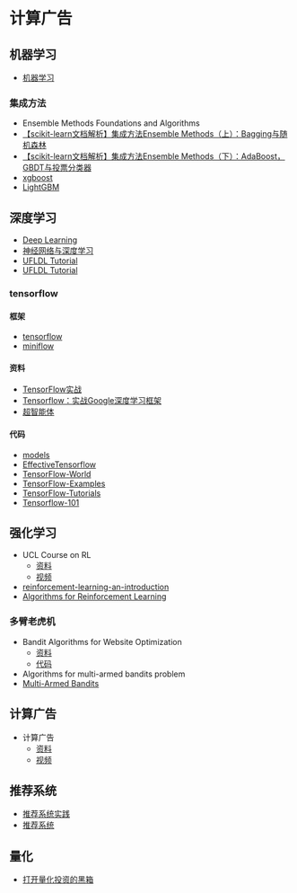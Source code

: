 # 计算广告

## 机器学习

- [机器学习](https://morvanzhou.github.io/tutorials/machine-learning/)

### 集成方法

- Ensemble Methods Foundations and Algorithms
- [【scikit-learn文档解析】集成方法Ensemble Methods（上）：Bagging与随机森林](https://zhuanlan.zhihu.com/p/26683576)
- [【scikit-learn文档解析】集成方法Ensemble Methods（下）：AdaBoost，GBDT与投票分类器](https://zhuanlan.zhihu.com/p/26704531)
- [xgboost](https://github.com/dmlc/xgboost)
- [LightGBM](https://github.com/Microsoft/LightGBM)

## 深度学习

- [Deep Learning](http://www.deeplearningbook.org/)
- [神经网络与深度学习](https://nndl.github.io/)
- [UFLDL Tutorial](http://ufldl.stanford.edu/tutorial/)
- [UFLDL Tutorial](http://deeplearning.stanford.edu/wiki/index.php/UFLDL_Tutorial)

### tensorflow

#### 框架

- [tensorflow](https://github.com/tensorflow/tensorflow)
- [miniflow](https://github.com/tobegit3hub/miniflow)

#### 资料

- [TensorFlow实战](https://book.douban.com/subject/26974266/)
- [Tensorflow：实战Google深度学习框架](https://book.douban.com/subject/26976457/)
- [超智能体](https://www.gitbook.com/book/yjango/superorganism/details)

#### 代码

- [models](https://github.com/tensorflow/models)
- [EffectiveTensorflow](https://github.com/vahidk/EffectiveTensorflow)
- [TensorFlow-World](https://github.com/astorfi/TensorFlow-World)
- [TensorFlow-Examples](https://github.com/aymericdamien/TensorFlow-Examples)
- [TensorFlow-Tutorials](https://github.com/nlintz/TensorFlow-Tutorials)
- [Tensorflow-101](https://github.com/sjchoi86/Tensorflow-101)

## 强化学习

- UCL Course on RL
  - [资料](http://www0.cs.ucl.ac.uk/staff/d.silver/web/Teaching.html)
  - [视频](https://www.bilibili.com/video/av8912293/)
- [reinforcement-learning-an-introduction](https://github.com/ShangtongZhang/reinforcement-learning-an-introduction)
- [Algorithms for Reinforcement Learning](https://sites.ualberta.ca/~szepesva/papers/RLAlgsInMDPs.pdf)

### 多臂老虎机

- Bandit Algorithms for Website Optimization
  - [资料](https://book.douban.com/subject/20112875/)
  - [代码](https://github.com/johnmyleswhite/BanditsBook)
- Algorithms for multi-armed bandits problem
- [Multi-Armed Bandits](https://dataorigami.net/blogs/napkin-folding/79031811-multi-armed-bandits)

## 计算广告

- 计算广告
  - [资料](https://book.douban.com/subject/26596778/)
  - [视频](https://study.163.com/course/courseMain.htm?courseId=321007)
  
## 推荐系统
  
- [推荐系统实践](https://book.douban.com/subject/10769749/)
- [推荐系统](https://book.douban.com/subject/24746415/)

## 量化

- [打开量化投资的黑箱](https://book.douban.com/subject/10528799/)
